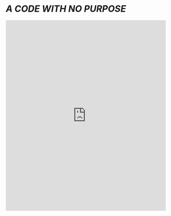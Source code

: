 # _**A CODE WITH NO PURPOSE**_
<iframe width="100%" height="600px" style="border:none;background:white;" src="https://macoutreach.rocks/share/e8f77f6c">

